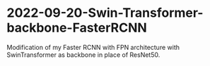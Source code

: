 # 2022-09-20-Swin-Transformer-backbone-FasterRCNN
Modification of my Faster RCNN with FPN architecture with SwinTransformer as backbone in place of ResNet50.
